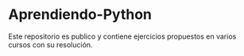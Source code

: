 # Aprendiendo-Python
Este repositorio es publico y contiene ejercicios propuestos en varios cursos con su resolución.
